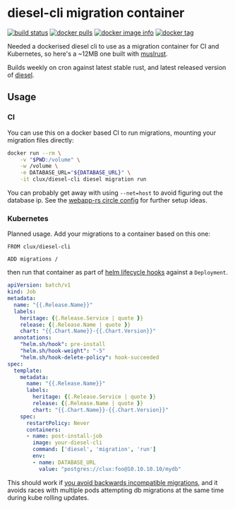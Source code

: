 # diesel-cli migration container
[![build status](https://secure.travis-ci.org/clux/diesel-cli.svg)](http://travis-ci.org/clux/diesel-cli)
[![docker pulls](https://img.shields.io/docker/pulls/clux/diesel-cli.svg)](
https://hub.docker.com/r/clux/diesel-cli/)
[![docker image info](https://images.microbadger.com/badges/image/clux/diesel-cli.svg)](http://microbadger.com/images/clux/diesel-cli)
[![docker tag](https://images.microbadger.com/badges/version/clux/diesel-cli.svg)](https://hub.docker.com/r/clux/diesel-cli/tags/)

Needed a dockerised diesel cli to use as a migration container for CI and Kubernetes, so here's a ~12MB one built with [muslrust](https://github.com/clux/muslrust).

Builds weekly on cron against latest stable rust, and latest released version of [diesel](https://crates.io/crates/diesel).

## Usage
### CI
You can use this on a docker based CI to run migrations, mounting your migration files directly:

```sh
docker run --rm \
    -v "$PWD:/volume" \
    -w /volume \
    -e DATABASE_URL="${DATABASE_URL}" \
    -it clux/diesel-cli diesel migration run
```

You can probably get away with using `--net=host` to avoid figuring out the database ip. See the [webapp-rs circle config](https://github.com/clux/webapp-rs/blob/7d16da909f9b411ce6620186d1836ff9cb0e5c24/.circleci/config.yml#L11-L18) for further setup ideas.

### Kubernetes
Planned usage.
Add your migrations to a container based on this one:

```
FROM clux/diesel-cli

ADD migrations /
```

then run that container as part of [helm lifecycle hooks](https://github.com/kubernetes/helm/blob/master/docs/charts_hooks.md#the-available-hooks) against a `Deployment`.

```yaml
apiVersion: batch/v1
kind: Job
metadata:
  name: "{{.Release.Name}}"
  labels:
    heritage: {{.Release.Service | quote }}
    release: {{.Release.Name | quote }}
    chart: "{{.Chart.Name}}-{{.Chart.Version}}"
  annotations:
    "helm.sh/hook": pre-install
    "helm.sh/hook-weight": "-5"
    "helm.sh/hook-delete-policy": hook-succeeded
spec:
  template:
    metadata:
      name: "{{.Release.Name}}"
      labels:
        heritage: {{.Release.Service | quote }}
        release: {{.Release.Name | quote }}
        chart: "{{.Chart.Name}}-{{.Chart.Version}}"
    spec:
      restartPolicy: Never
      containers:
      - name: post-install-job
        image: your-diesel-cli
        command: ['diesel', 'migration', 'run']
        env:
        - name: DATABASE_URL
          value: "postgres://clux:foo@10.10.10.10/mydb"
```

This should work if [you avoid backwards incompatible migrations](https://github.com/elafarge/blog-articles/blob/master/01-no-downtime-migrations/zero-downtime-database-migrations.md), and it avoids races with multiple pods attempting db migrations at the same time during kube rolling updates.
